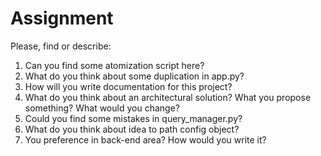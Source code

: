 Assignment
=============

Please, find or describe:
1. Can you find some atomization script here?
2. What do you think about some duplication in app.py?
3. How will you write documentation for this project?
4. What do you think about an architectural solution? 
   What you propose something? What would you change?
5. Could you find some mistakes in query_manager.py?
6. What do you think about idea to path config object?
7. You preference in back-end area? How would you write it? 
